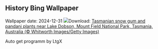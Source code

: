 ## History Bing Wallpaper
Wallpaper date: 2024-12-31
![](https://www.bing.com/th?id=OHR.MountFieldNP_EN-GB1514220907_UHD.jpg&w=1000)Download: [Tasmanian snow gum and pandani plants near Lake Dobson, Mount Field National Park, Tasmania, Australia (© Whitworth Images/Getty Images)](https://www.bing.com/th?id=OHR.MountFieldNP_EN-GB1514220907_UHD.jpg)

Auto get programm by LtgX
